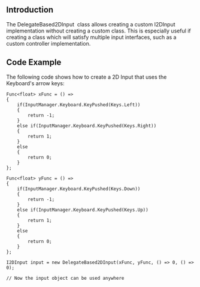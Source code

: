 ## Introduction

The DelegateBased2DInput  class allows creating a custom I2DInput  implementation without creating a custom class. This is especially useful if creating a class which will satisfy multiple input interfaces, such as a custom controller implementation.

## Code Example

The following code shows how to create a 2D Input that uses the Keyboard's arrow keys:

    Func<float> xFunc = () =>
    {
        if(InputManager.Keyboard.KeyPushed(Keys.Left))
        {
            return -1;
        }
        else if(InputManager.Keyboard.KeyPushed(Keys.Right))
        {
            return 1;
        }
        else
        {
            return 0;
        }
    };

    Func<float> yFunc = () =>
    {
        if(InputManager.Keyboard.KeyPushed(Keys.Down))
        {
            return -1;
        }
        else if(InputManager.Keyboard.KeyPushed(Keys.Up))
        {
            return 1;
        }
        else
        {
            return 0;
        }
    };

    I2DInput input = new DelegateBased2DInput(xFunc, yFunc, () => 0, () => 0);

    // Now the input object can be used anywhere

 
